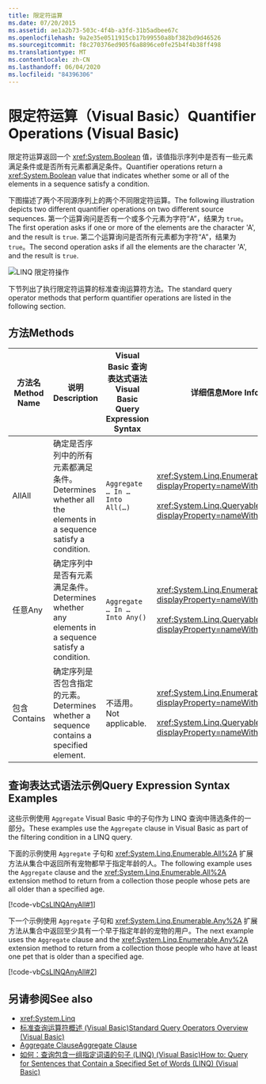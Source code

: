 ```yaml
---
title: 限定符运算
ms.date: 07/20/2015
ms.assetid: ae1a2b73-503c-4f4b-a3fd-31b5adbee67c
ms.openlocfilehash: 9a2e35e0511915cb17b99550a8bf382bd9d46526
ms.sourcegitcommit: f8c270376ed905f6a8896ce0fe25b4f4b38ff498
ms.translationtype: MT
ms.contentlocale: zh-CN
ms.lasthandoff: 06/04/2020
ms.locfileid: "84396306"
---
```

# <a name="quantifier-operations-visual-basic"></a><span data-ttu-id="ebd88-102">限定符运算（Visual Basic）</span><span class="sxs-lookup"><span data-stu-id="ebd88-102">Quantifier Operations (Visual Basic)</span></span>
<span data-ttu-id="ebd88-103">限定符运算返回一个 <xref:System.Boolean> 值，该值指示序列中是否有一些元素满足条件或是否所有元素都满足条件。</span><span class="sxs-lookup"><span data-stu-id="ebd88-103">Quantifier operations return a <xref:System.Boolean> value that indicates whether some or all of the elements in a sequence satisfy a condition.</span></span>  
  
 <span data-ttu-id="ebd88-104">下图描述了两个不同源序列上的两个不同限定符运算。</span><span class="sxs-lookup"><span data-stu-id="ebd88-104">The following illustration depicts two different quantifier operations on two different source sequences.</span></span> <span data-ttu-id="ebd88-105">第一个运算询问是否有一个或多个元素为字符“A”，结果为 `true`。</span><span class="sxs-lookup"><span data-stu-id="ebd88-105">The first operation asks if one or more of the elements are the character 'A', and the result is `true`.</span></span> <span data-ttu-id="ebd88-106">第二个运算询问是否所有元素都为字符“A”，结果为 `true`。</span><span class="sxs-lookup"><span data-stu-id="ebd88-106">The second operation asks if all the elements are the character 'A', and the result is `true`.</span></span>  
  
 ![LINQ 限定符操作](./media/quantifier-operations/linq-quantifier-operations.png)  
  
 <span data-ttu-id="ebd88-108">下节列出了执行限定符运算的标准查询运算符方法。</span><span class="sxs-lookup"><span data-stu-id="ebd88-108">The standard query operator methods that perform quantifier operations are listed in the following section.</span></span>  
  
## <a name="methods"></a><span data-ttu-id="ebd88-109">方法</span><span class="sxs-lookup"><span data-stu-id="ebd88-109">Methods</span></span>  
  
|<span data-ttu-id="ebd88-110">方法名</span><span class="sxs-lookup"><span data-stu-id="ebd88-110">Method Name</span></span>|<span data-ttu-id="ebd88-111">说明</span><span class="sxs-lookup"><span data-stu-id="ebd88-111">Description</span></span>|<span data-ttu-id="ebd88-112">Visual Basic 查询表达式语法</span><span class="sxs-lookup"><span data-stu-id="ebd88-112">Visual Basic Query Expression Syntax</span></span>|<span data-ttu-id="ebd88-113">详细信息</span><span class="sxs-lookup"><span data-stu-id="ebd88-113">More Information</span></span>|  
|-----------------|-----------------|------------------------------------------|----------------------|  
|<span data-ttu-id="ebd88-114">All</span><span class="sxs-lookup"><span data-stu-id="ebd88-114">All</span></span>|<span data-ttu-id="ebd88-115">确定是否序列中的所有元素都满足条件。</span><span class="sxs-lookup"><span data-stu-id="ebd88-115">Determines whether all the elements in a sequence satisfy a condition.</span></span>|`Aggregate … In … Into All(…)`|<xref:System.Linq.Enumerable.All%2A?displayProperty=nameWithType><br /><br /> <xref:System.Linq.Queryable.All%2A?displayProperty=nameWithType>|  
|<span data-ttu-id="ebd88-116">任意</span><span class="sxs-lookup"><span data-stu-id="ebd88-116">Any</span></span>|<span data-ttu-id="ebd88-117">确定序列中是否有元素满足条件。</span><span class="sxs-lookup"><span data-stu-id="ebd88-117">Determines whether any elements in a sequence satisfy a condition.</span></span>|`Aggregate … In … Into Any()`|<xref:System.Linq.Enumerable.Any%2A?displayProperty=nameWithType><br /><br /> <xref:System.Linq.Queryable.Any%2A?displayProperty=nameWithType>|  
|<span data-ttu-id="ebd88-118">包含</span><span class="sxs-lookup"><span data-stu-id="ebd88-118">Contains</span></span>|<span data-ttu-id="ebd88-119">确定序列是否包含指定的元素。</span><span class="sxs-lookup"><span data-stu-id="ebd88-119">Determines whether a sequence contains a specified element.</span></span>|<span data-ttu-id="ebd88-120">不适用。</span><span class="sxs-lookup"><span data-stu-id="ebd88-120">Not applicable.</span></span>|<xref:System.Linq.Enumerable.Contains%2A?displayProperty=nameWithType><br /><br /> <xref:System.Linq.Queryable.Contains%2A?displayProperty=nameWithType>|  
  
## <a name="query-expression-syntax-examples"></a><span data-ttu-id="ebd88-121">查询表达式语法示例</span><span class="sxs-lookup"><span data-stu-id="ebd88-121">Query Expression Syntax Examples</span></span>  
 <span data-ttu-id="ebd88-122">这些示例使用 `Aggregate` Visual Basic 中的子句作为 LINQ 查询中筛选条件的一部分。</span><span class="sxs-lookup"><span data-stu-id="ebd88-122">These examples use the `Aggregate` clause in Visual Basic as part of the filtering condition in a LINQ query.</span></span>  
  
 <span data-ttu-id="ebd88-123">下面的示例使用 `Aggregate` 子句和 <xref:System.Linq.Enumerable.All%2A> 扩展方法从集合中返回所有宠物都早于指定年龄的人。</span><span class="sxs-lookup"><span data-stu-id="ebd88-123">The following example uses the `Aggregate` clause and the <xref:System.Linq.Enumerable.All%2A> extension method to return from a collection those people whose pets are all older than a specified age.</span></span>  
  
 [!code-vb[CsLINQAnyAll#1](~/samples/snippets/visualbasic/VS_Snippets_VBCSharp/CsLINQAnyAll/VB/AnyAll.vb#1)]  
  
 <span data-ttu-id="ebd88-124">下一个示例使用 `Aggregate` 子句和 <xref:System.Linq.Enumerable.Any%2A> 扩展方法从集合中返回至少具有一个早于指定年龄的宠物的用户。</span><span class="sxs-lookup"><span data-stu-id="ebd88-124">The next example uses the `Aggregate` clause and the <xref:System.Linq.Enumerable.Any%2A> extension method to return from a collection those people who have at least one pet that is older than a specified age.</span></span>  
  
 [!code-vb[CsLINQAnyAll#2](~/samples/snippets/visualbasic/VS_Snippets_VBCSharp/CsLINQAnyAll/VB/AnyAll.vb#2)]  
  
## <a name="see-also"></a><span data-ttu-id="ebd88-125">另请参阅</span><span class="sxs-lookup"><span data-stu-id="ebd88-125">See also</span></span>

- <xref:System.Linq>
- [<span data-ttu-id="ebd88-126">标准查询运算符概述 (Visual Basic)</span><span class="sxs-lookup"><span data-stu-id="ebd88-126">Standard Query Operators Overview (Visual Basic)</span></span>](standard-query-operators-overview.md)
- [<span data-ttu-id="ebd88-127">Aggregate Clause</span><span class="sxs-lookup"><span data-stu-id="ebd88-127">Aggregate Clause</span></span>](../../../language-reference/queries/aggregate-clause.md)
- [<span data-ttu-id="ebd88-128">如何：查询包含一组指定词语的句子 (LINQ) (Visual Basic)</span><span class="sxs-lookup"><span data-stu-id="ebd88-128">How to: Query for Sentences that Contain a Specified Set of Words (LINQ) (Visual Basic)</span></span>](how-to-query-for-sentences-that-contain-a-specified-set-of-words.md)
